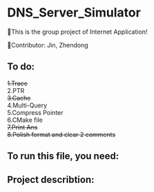 # DNS_Server_Simulator
🎯This is the group project of Internet Application!  

🎉Contributor: Jin, Zhendong  

## To do:
~~1.Trace~~  
2.PTR   
~~3.Cache~~  
4.Multi-Query  
5.Compress Pointer   
6.CMake file    
~~7.Print Ans~~   
~~8.Polish format and clear 2 comments~~
## To run this file, you need:

## Project describtion:
